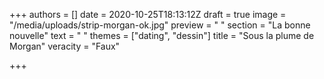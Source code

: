 +++
authors = []
date = 2020-10-25T18:13:12Z
draft = true
image = "/media/uploads/strip-morgan-ok.jpg"
preview = "  "
section = "La bonne nouvelle"
text = "  "
themes = ["dating", "dessin"]
title = "Sous la plume de Morgan"
veracity = "Faux"

+++
